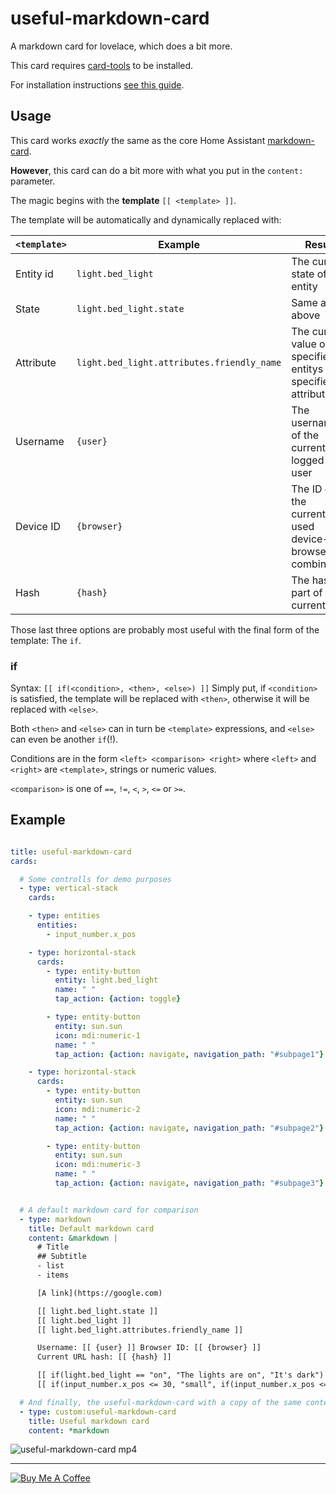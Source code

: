 useful-markdown-card
====================
A markdown card for lovelace, which does a bit more.

This card requires [card-tools](https://github.com/thomasloven/lovelace-card-tools) to be installed.

For installation instructions [see this guide](https://github.com/thomasloven/hass-config/wiki/Lovelace-Plugins).

## Usage
This card works *exactly* the same as the core Home Assistant [markdown-card](https://www.home-assistant.io/lovelace/markdown/).

**However**, this card can do a bit more with what you put in the `content:` parameter.

The magic begins with the **template** `[[ <template> ]]`.

The template will be automatically and dynamically replaced with:

| `<template>` | Example | Result
| ------------ | ------- | ------
| Entity id | `light.bed_light` | The current state of the entity
| State | `light.bed_light.state` | Same as above
| Attribute | `light.bed_light.attributes.friendly_name` | The current value of the specified entitys specified attribute
| Username | `{user}` | The username of the currently logged in user
| Device ID | `{browser}` | The ID of the currently used device-browser combination
| Hash | `{hash}` | The hash part of the current URL

Those last three options are probably most useful with the final form of the template: The `if`.

### if

Syntax: `[[ if(<condition>, <then>, <else>) ]]`
Simply put, if `<condition>` is satisfied, the template will be replaced with `<then>`, otherwise it will be replaced with `<else>`.

Both `<then>` and `<else>` can in turn be `<template>` expressions, and `<else>` can even be another `if`(!).

Conditions are in the form `<left> <comparison> <right>` where `<left>` and `<right>` are `<template>`, strings or numeric values.

`<comparison>` is one of `==`, `!=`, `<`, `>`, `<=` or `>=`.


## Example
```yaml

title: useful-markdown-card
cards:

  # Some controlls for demo purposes
  - type: vertical-stack
    cards:

    - type: entities
      entities:
        - input_number.x_pos

    - type: horizontal-stack
      cards:
        - type: entity-button
          entity: light.bed_light
          name: " "
          tap_action: {action: toggle}

        - type: entity-button
          entity: sun.sun
          icon: mdi:numeric-1
          name: " "
          tap_action: {action: navigate, navigation_path: "#subpage1"}

    - type: horizontal-stack
      cards:
        - type: entity-button
          entity: sun.sun
          icon: mdi:numeric-2
          name: " "
          tap_action: {action: navigate, navigation_path: "#subpage2"}

        - type: entity-button
          entity: sun.sun
          icon: mdi:numeric-3
          name: " "
          tap_action: {action: navigate, navigation_path: "#subpage3"}


  # A default markdown card for comparison
  - type: markdown
    title: Default markdown card
    content: &markdown |
      # Title
      ## Subtitle
      - list
      - items

      [A link](https://google.com)

      [[ light.bed_light.state ]]
      [[ light.bed_light ]]
      [[ light.bed_light.attributes.friendly_name ]]

      Username: [[ {user} ]] Browser ID: [[ {browser} ]]
      Current URL hash: [[ {hash} ]]

      [[ if(light.bed_light == "on", "The lights are on", "It's dark") ]]
      [[ if(input_number.x_pos <= 30, "small", if(input_number.x_pos <= 70, "Medium", "LARGE")) ]]

  # And finally, the useful-markdown-card with a copy of the same content
  - type: custom:useful-markdown-card
    title: Useful markdown card
    content: *markdown
```

![useful-markdown-card mp4](https://user-images.githubusercontent.com/1299821/52882258-6062f000-3167-11e9-8cd3-d8caabeb7cb3.gif)


---
<a href="https://www.buymeacoffee.com/uqD6KHCdJ" target="_blank"><img src="https://www.buymeacoffee.com/assets/img/custom_images/white_img.png" alt="Buy Me A Coffee" style="height: auto !important;width: auto !important;" ></a>
